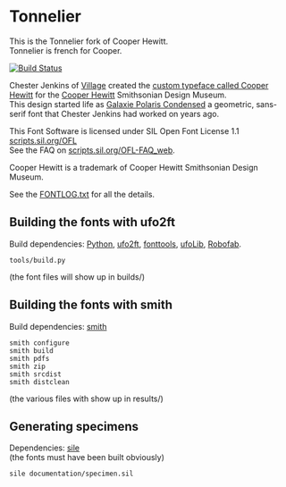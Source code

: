 # Tonnelier

This is the Tonnelier fork of Cooper Hewitt.  
Tonnelier is french for Cooper. 


[![Build Status](https://travis-ci.org/n7s/tonnelier.svg?branch=master)](https://travis-ci.org/n7s/tonnelier)

Chester Jenkins of [Village](http://vllg.com/) created the [custom typeface called Cooper Hewitt](http://www.cooperhewitt.org/colophon/cooper-hewitt-the-typeface-by-chester-jenkins/) for the [Cooper Hewitt](http://www.cooperhewitt.org/) Smithsonian Design Museum.  
This design started life as [Galaxie Polaris Condensed](https://vllg.com/constellation/galaxie-polaris-cond) a geometric, sans-serif font that Chester Jenkins had worked on years ago.

This Font Software is licensed under SIL Open Font License 1.1 [scripts.sil.org/OFL](http://scripts.sil.org/OFL)  
See the FAQ on [scripts.sil.org/OFL-FAQ_web](http://scripts.sil.org/OFL-FAQ_web).

Cooper Hewitt is a trademark of Cooper Hewitt Smithsonian Design Museum.

See the [FONTLOG.txt](FONTLOG.txt) for all the details.

## Building the fonts with ufo2ft

Build dependencies: [Python](https://www.python.org/), [ufo2ft](https://github.com/jamesgk/ufo2ft), 
[fonttools](https://github.com/behdad/fonttools), [ufoLib](https://github.com/unified-font-object/ufoLib), [Robofab](https://github.com/robofab-developers/robofab).

~~~
tools/build.py
~~~
(the font files will show up in builds/)

## Building the fonts with smith

Build dependencies:  [smith](https://github.com/silnrsi/smith)
~~~
smith configure
smith build
smith pdfs
smith zip
smith srcdist
smith distclean
~~~
(the various files with show up in results/)


## Generating specimens

Dependencies: [sile](http://sile-typesetter.org/)  
(the fonts must have been built obviously)
~~~
sile documentation/specimen.sil
~~~
